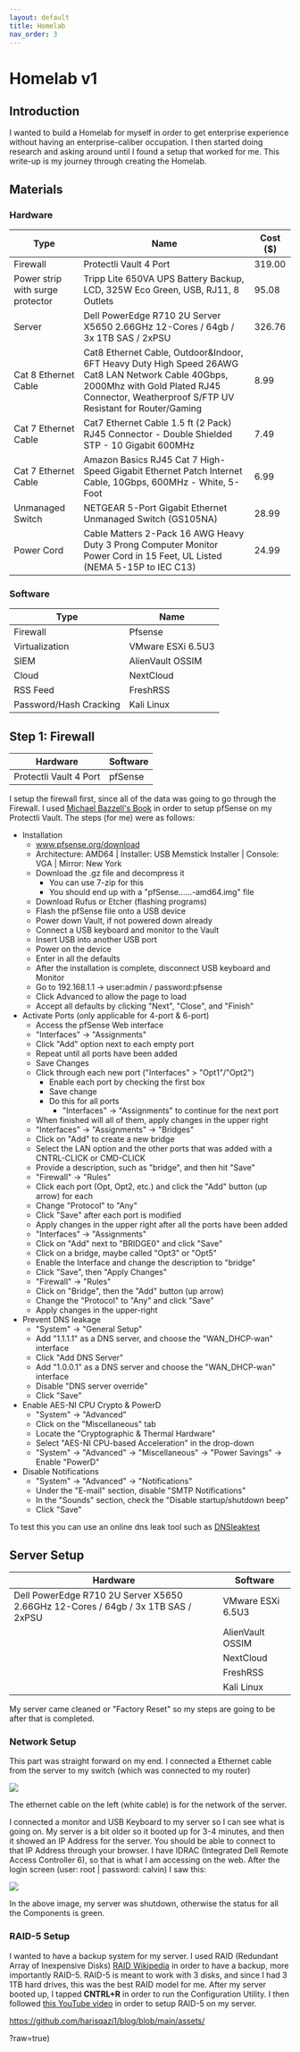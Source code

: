 ```yaml
---
layout: default
title: Homelab
nav_order: 3
---
```


# Homelab v1

## Introduction

I wanted to build a Homelab for myself in order to get enterprise experience without having an enterprise-caliber occupation. I then started doing research and asking around until I found a setup that worked for me. This write-up is my journey through creating the Homelab.

## Materials

### Hardware


| Type |  Name | Cost ($)|
|-------|------|--------|
| Firewall | Protectli Vault 4 Port | 319.00 |
|  Power strip with surge protector  | Tripp Lite 650VA UPS Battery Backup, LCD, 325W Eco Green, USB, RJ11, 8 Outlets | 95.08
| Server | Dell PowerEdge R710 2U Server X5650 2.66GHz 12-Cores / 64gb / 3x 1TB SAS / 2xPSU  | 326.76 |
| Cat 8 Ethernet Cable | Cat8 Ethernet Cable, Outdoor&Indoor, 6FT Heavy Duty High Speed 26AWG Cat8 LAN Network Cable 40Gbps, 2000Mhz with Gold Plated RJ45 Connector, Weatherproof S/FTP UV Resistant for Router/Gaming | 8.99 | 
| Cat 7 Ethernet Cable |Cat7 Ethernet Cable 1.5 ft (2 Pack) RJ45 Connector - Double Shielded STP - 10 Gigabit 600MHz | 7.49 |
| Cat 7 Ethernet Cable |  Amazon Basics RJ45 Cat 7 High-Speed Gigabit Ethernet Patch Internet Cable, 10Gbps, 600MHz - White, 5-Foot  | 6.99|
| Unmanaged Switch | NETGEAR 5-Port Gigabit Ethernet Unmanaged Switch (GS105NA) | 28.99 |
| Power Cord | Cable Matters 2-Pack 16 AWG Heavy Duty 3 Prong Computer Monitor Power Cord in 15 Feet, UL Listed (NEMA 5-15P to IEC C13) | 24.99 |


### Software

| Type | Name |
|------|-------|
|Firewall | Pfsense |
| Virtualization | VMware ESXi 6.5U3|
| SIEM | AlienVault OSSIM |
| Cloud | NextCloud |
| RSS Feed | FreshRSS |
| Password/Hash Cracking | Kali Linux |

## Step 1: Firewall 

|Hardware | Software |
|---------------| -------| 
| Protectli Vault 4 Port | pfSense |

I setup the firewall first, since all of the data was going to go through the Firewall. I used [Michael Bazzell's Book](https://www.amazon.com/Extreme-Privacy-What-Takes-Disappear/dp/B094LDWKGZ/) in order to setup pfSense on my Protectli Vault. The steps (for me) were as follows:

- Installation
	- www.pfsense.org/download
	- Architecture: AMD64 | Installer: USB Memstick Installer | Console: VGA | Mirror: New York
	- Download the .gz file and decompress it
		- You can use 7-zip for this
		- You should end up with a "pfSense......-amd64.img" file
	- Download Rufus or Etcher (flashing programs)
	- Flash the pfSense file onto a USB device
	- Power down Vault, if not powered down already
	- Connect a USB keyboard and monitor to the Vault
	- Insert USB into another USB port
	- Power on the device
	- Enter in all the defaults
	- After the installation is complete, disconnect USB keyboard and Monitor
	- Go to 192.168.1.1 -> user:admin / password:pfsense
	- Click Advanced to allow the page to load
	- Accept all defaults by clicking "Next", "Close", and "Finish"
- Activate Ports (only applicable for 4-port & 6-port)
	- Access the pfSense Web interface
	- "Interfaces" -> "Assignments"
	- Click "Add" option next to each empty port
	- Repeat until all ports have been added
	- Save Changes
	- Click through each new port ("Interfaces" > "Opt1"/"Opt2")
		- Enable each port by checking the first box
		- Save change
		- Do this for all ports
			- "Interfaces" -> "Assignments"	to continue for the next port
	- When finished will all of them, apply changes in the upper right
	- "Interfaces" -> "Assignments" -> "Bridges"
	- Click on "Add" to create a new bridge
	- Select the LAN option and the other ports that was added with a CNTRL-CLICK or CMD-CLICK
	- Provide a description, such as "bridge", and then hit "Save"
	- "Firewall" -> "Rules"
	- Click each port (Opt, Opt2, etc.) and click the "Add" button (up arrow) for each
	- Change "Protocol" to "Any"
	- Click "Save" after each port is modified
	- Apply changes in the upper right after all the ports have been added
	- "Interfaces" -> "Assignments"
	- Click on "Add" next to "BRIDGE0" and click "Save"
	- Click on a bridge, maybe called "Opt3" or "Opt5"
	- Enable the Interface and change the description to "bridge"
	- Click "Save", then "Apply Changes"
	- "Firewall" -> "Rules"
	- Click on "Bridge", then the "Add" button (up arrow)
	- Change the "Protocol" to "Any" and click "Save"
	- Apply changes in the upper-right
- Prevent DNS leakage
	- "System" -> "General Setup"
	- Add "1.1.1.1" as a DNS server, and choose the "WAN_DHCP-wan" interface
	- Click "Add DNS Server"
	- Add "1.0.0.1" as a DNS server and choose the "WAN_DHCP-wan" interface
	- Disable "DNS server override"
	- Click "Save"
- Enable AES-NI CPU Crypto & PowerD
	- "System" -> "Advanced"
	- Click on the "Miscellaneous" tab
	- Locate the "Cryptographic & Thermal Hardware"
	- Select "AES-NI CPU-based Acceleration" in the drop-down
	- "System" -> "Advanced" -> "Miscellaneous" -> "Power Savings" -> Enable "PowerD"
- Disable Notifications
	- "System" -> "Advanced" -> "Notifications"
	- Under the "E-mail" section, disable "SMTP Notifications"
	- In the "Sounds" section, check the "Disable startup/shutdown beep"
	- Click "Save"

To test this you can use an online dns leak tool such as [DNSleaktest](www.dnsleaktest.com/) 

## Server Setup

| Hardware | Software |
| ---------| ---------|
| Dell PowerEdge R710 2U Server X5650 2.66GHz 12-Cores / 64gb / 3x 1TB SAS / 2xPSU | VMware ESXi 6.5U3|
|  | AlienVault OSSIM |
|  | NextCloud |
|  | FreshRSS |
|  | Kali Linux |

My server came cleaned or "Factory Reset" so my steps are going to be after that is completed. 

### Network Setup

This part was straight forward on my end. I connected a Ethernet cable from the server to my switch (which was connected to my router) 

![](https://github.com/harisqazi1/blog/blob/main/assets/Pasted%20image%2020210629200747.png?raw=true)

The ethernet cable on the left (white cable) is for the network of the server.

I connected a monitor and USB Keyboard to my server so I can see what is going on. My server is a bit older so it booted up for 3-4 minutes, and then it showed an IP Address for the server. You should be able to connect to that IP Address through your browser. I have IDRAC (Integrated Dell Remote Access Controller 6), so that is what I am accessing on the web. After the login screen (user: root | password: calvin) I saw this:

![](https://github.com/harisqazi1/blog/blob/main/assets/Pasted%20image%2020210629201508.png?raw=true)

In the above image, my server was shutdown, otherwise the status for all the Components is green. 

### RAID-5 Setup

I wanted to have a backup system for my server. I used RAID (Redundant Array of Inexpensive Disks) [RAID Wikipedia](https://en.wikipedia.org/wiki/RAID) in order to have a backup, more importantly RAID-5. RAID-5 is meant to work with 3 disks, and since I had 3 1TB hard drives, this was the best RAID model for me. After my server booted up, I tapped **CNTRL+R** in order to run the Configuration Utility. I then followed [this YouTube video](https://www.youtube.com/watch?v=sp7XV2x-CZc) in order to setup RAID-5 on my server.



https://github.com/harisqazi1/blog/blob/main/assets/

?raw=true)

